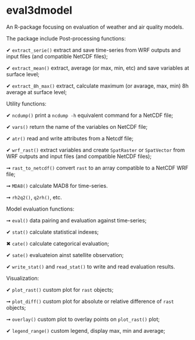 # eval3dmodel

An R-package focusing on evaluation of weather and air quality models.

The package include Post-processing functions:

✔ `extract_serie()` extract and save time-series from WRF outputs and input files (and compatible NetCDF files);

✔ `extract_mean()` extract, average (or max, min, etc) and save variables at surface level;

✔ `extract_8h_max()` extract, calculate maximum (or avarage, max, min) 8h average at surface level;

Utility functions:

✔ `ncdump()` print a `ncdump -h` equivalent command for a NetCDF file;

✔ `vars()` return the name of the variables on NetCDF file;

✔ `atr()` read and write attributes from a Netcdf file;

✔ `wrf_rast()` extract variables and create `SpatRaster` or `SpatVector` from WRF outputs and input files (and compatible NetCDF files);

➞ `rast_to_netcdf()` convert `rast` to an array compatible to a NetCDF WRF file;

➞ `MDA8()` calculate MAD8 for time-series.

➞ `rh2q2()`, `q2rh()`, etc.

Model evaluation functions:

➞ `eval()` data pairing and evaluation against time-series;

✔ `stat()` calculate statistical indexes;

✖ `cate()` calculate categorical evaluation;

✔ `sate()` evaluateion ainst satellite observation;

✔ `write_stat()` and `read_stat()` to write and read evaluation results.

Visualization:

✔ `plot_rast()` custom plot for `rast` objects;

➞ `plot_diff()` custom plot for absolute or relative difference of `rast` objects;

➞ `overlay()` custom plot to overlay points on `plot_rast()` plot;

✔ `legend_range()` custom legend, display max, min and average;
